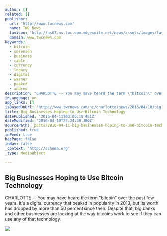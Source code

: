 ```yaml
---
author: []
related: []
publisher:
  url: 'http://www.twcnews.com'
  name: TWC News
  favicon: 'http://ns67.ns.twc.com.edgesuite.net/news/assets/images/favicon.twcnews.ico'
  domain: www.twcnews.com
keywords:
  - bitcoin
  - sorensen
  - business
  - cable
  - currency
  - legacy
  - digital
  - warner
  - peaked
  - andrew
description: "CHARLOTTE -- You may have heard the term \"bitcoin\" over the past few years. It's a digital currency that peaked in popularity in 2013, but its worth has dropped by more than 50 percent since then. Despite that, big banks and other businesses are looking at the way bitcoins work to see if they can use any of that technology."
inLanguage: en
app_links: []
isBasedOnUrl: 'http://www.twcnews.com/nc/charlotte/news/2016/04/10/big-businesses-hoping-to-use-bitcoin-technology.html'
title: Big Businesses Hoping to Use Bitcoin Technology
datePublished: '2016-04-11T03:05:18.481Z'
dateModified: '2016-04-10T22:24:30.380Z'
sourcePath: _posts/2016-04-11-big-businesses-hoping-to-use-bitcoin-technology.md
published: true
inFeed: true
hasPage: false
inNav: false
_context: 'http://schema.org'
_type: MediaObject

---
```

<article style=""><h1>Big Businesses Hoping to Use Bitcoin Technology</h1><p>CHARLOTTE -- You may have heard the term "bitcoin" over the past few years. It's a digital currency that peaked in popularity in 2013, but its worth has dropped by more than 50 percent since then. Despite that, big banks and other businesses are looking at the way bitcoins work to see if they can use any of that technology.</p><img src="http://www.twcnews.com/content/dam/News/2016/04/10/redhat_bitcoin_jpg?wid=640" /></article>